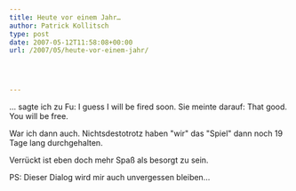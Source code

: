 ```yaml
---
title: Heute vor einem Jahr…
author: Patrick Kollitsch
type: post
date: 2007-05-12T11:58:08+00:00
url: /2007/05/heute-vor-einem-jahr/




---
```

... sagte ich zu Fu: I guess I will be fired soon. Sie meinte darauf: That good. You will be free. 

War ich dann auch. Nichtsdestotrotz haben "wir" das "Spiel" dann noch 19 Tage lang durchgehalten. 

Verr&uuml;ckt ist eben doch mehr Spa&szlig; als besorgt zu sein.

PS: Dieser Dialog wird mir auch unvergessen bleiben...
